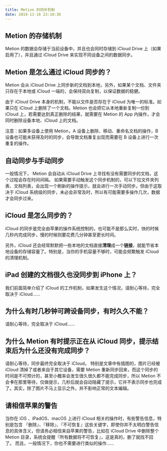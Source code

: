 ```yaml
---
title: Metion 的同步机制
date: 2019-11-16 23:10:30
---
```

## Metion 的存储机制
Metion 的数据会存储于当前设备中，并且也会同时存储到 iCloud Drive 上（如果启用了），并且通过 iCloud Drive 来实现不同设备之间的数据同步。

## Metion 是怎么通过 iCloud 同步的？
Metion 会从 iCloud Drive 上同步新的文档到本地，另外，如果某个文档、文件夹只存在于本地或 iCloud 一端的，会保持双向复制，以保证数据的稳健。

由于 iCloud Drive 本身的机制，不能以文件是否存在于 iCloud 为唯一的标准。如果只在 iCloud 上删除了一个文档，Metion 也会把它从本地重新复制一份到 iCloud 上，若需要达到真正删除的结果，就需要在 Metion 的 App 内操作，才会同时删除设备本地、iCloud 上的文档。

注意：如果多设备上使用 Metion，A 设备上删除、移动、重命名文档的操作，B 设备也可能未获得及时的同步，会导致文档重复出现而需要在 B 设备上进行一次重复的操作。

## 自动同步与手动同步
一般情况下， Metion 会自动从 iCloud Drive 上寻找有没有需要同步的文档，这个过程会存在时间间隔。
如果需要手动触发这个同步机制的，可以下拉文件夹列表、文档列表，会出现一个刷新的操作提示，就会进行一次手动同步。但由于这取决于 iCloud 系统级的同步，未必会非常及时，所以有可能需要多操作几次，数据才会同步过来。

## iCloud 是怎么同步的？
iCloud 的同步是完全由苹果的操作系统控制的，也可能不是那么实时，快的时候几秒内完成同步，慢的时候则要花费几分钟甚至更长时间。

另外，iCloud 还会经常默默把一些本地的文档直接**清理**成一个**链接**，就能节省本地设备的存储容量了。特别是，当你的手机容量不够时，可能会频繁触发 iCloud 的清理机制。

## iPad 创建的文档很久也没同步到 iPhone 上？
我们前面简单介绍了 iCloud 的工作机制，如果发生这个情况，请耐心等待，完全取决于 iCloud……

## 为什么有时几秒钟可跨设备同步，有时久久不能？
请耐心等待，完全取决于 iCloud……

## 为什么 Metion 有时提示正在从 iCloud 同步，提示结束后为什么还没有完成同步？
请耐心等待，同步最终完全取决于 iCloud。
特别是文章中有插图的，图片已经被 iCloud 清掉了或者来自于其它设备，需要 Metion 重新同步回来，而这个同步的时间是不可预计的，甚至小概率会发生很久很久都不能完成同步，所以 Metion 不会**卡**在那里等待，仅做提示，几秒后就会自动隐藏了提示，它并不表示同步也完成了。其实，除了图片不马上显示之外，并不影响正常的文本编辑。

## 请相信苹果的警告
当你在 iOS 、iPadOS、macOS 上进行 iCloud 相关的操作时，有些警告信息，特别是包含 『删除』、『移除』、『不可恢复』这些关键字，即使你并不太明白警告信息的具体含义，但请务必相信来自苹果的警告，比如在 iCloud Drive 中删除整个 Metion 目录，系统会提醒『所有数据将不可恢复』，这是真的，删了就找不回了。
而且，一般情况下，你也不需要进行类似的操作……
